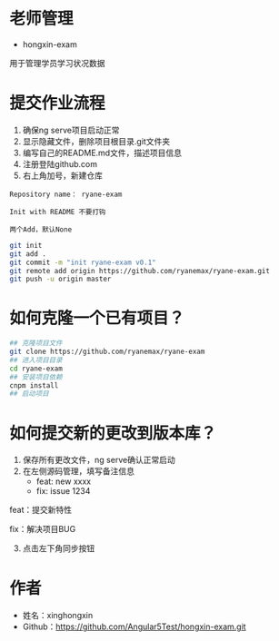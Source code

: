 # 老师管理
- hongxin-exam

用于管理学员学习状况数据

# 提交作业流程
1. 确保ng serve项目启动正常
2. 显示隐藏文件，删除项目根目录.git文件夹
3. 编写自己的README.md文件，描述项目信息
4. 注册登陆github.com
5. 右上角加号，新建仓库

```
Repository name： ryane-exam

Init with README 不要打钩

两个Add，默认None
```

``` sh
git init
git add .
git commit -m "init ryane-exam v0.1"
git remote add origin https://github.com/ryanemax/ryane-exam.git
git push -u origin master
```

# 如何克隆一个已有项目？
``` sh
## 克隆项目文件
git clone https://github.com/ryanemax/ryane-exam
## 进入项目目录
cd ryane-exam
## 安装项目依赖
cnpm install
## 启动项目
```

# 如何提交新的更改到版本库？
1. 保存所有更改文件，ng serve确认正常启动
2. 在左侧源码管理，填写备注信息
    - feat: new xxxx
    - fix: issue 1234

feat：提交新特性

fix：解决项目BUG

3. 点击左下角同步按钮

# 作者
- 姓名：xinghongxin
- Github：https://github.com/Angular5Test/hongxin-exam.git
